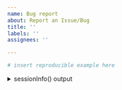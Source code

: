 ```yaml
---
name: Bug report
about: Report an Issue/Bug
title: ''
labels: ''
assignees: ''

---
```


<!-- Thanks for submitting an issue.  Please patient and aware that scCustomize is one person team.  I will do my best to respond to all issues in some way by the Friday after they are posted if not sooner.-->

<!-- Briefly describe your problem and what output you expect. If you have a question, please use the analysis question template instead. -->

<!-- Before posting an issue, ensure that the bug is reproducible by re-running the code that produced the issue in a new R session.-->

<!-- Please include a minimal reproducible code example. You can use the SeuratData package and pbmc3k final object to provide an example (https://github.com/satijalab/seurat-data). -->

<!-- Please include the output of `sessionInfo()` -->


```r
# insert reproducible example here
```


<details>
  <summary> sessionInfo() output</summary>
  
```r
PASTE HERE sessionInfo() output
```
  
</details>
